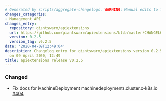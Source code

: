 ```yaml
---
# Generated by scripts/aggregate-changelogs. WARNING: Manual edits to this files will be overwritten.
changes_categories:
- Management API
changes_entry:
  repository: giantswarm/apiextensions
  url: https://github.com/giantswarm/apiextensions/blob/master/CHANGELOG.md#025---2020-04-09
  version: 0.2.5
  version_tag: v0.2.5
date: '2020-04-09T12:49:04'
description: Changelog entry for giantswarm/apiextensions version 0.2.5, published
  on 09 April 2020, 12:49
title: apiextensions release v0.2.5
---
```


### Changed
- Fix docs for MachineDeployment machinedeployments.cluster.x-k8s.io [#404](https://github.com/giantswarm/apiextensions/pull/404)
